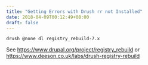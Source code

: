 ```yaml
---
title: "Getting Errors with Drush rr not Installed"
date: 2018-04-09T00:12:49+08:00
draft: false
---
```


```
drush @none dl registry_rebuild-7.x
```
See https://www.drupal.org/project/registry_rebuild or https://www.deeson.co.uk/labs/drush-registry-rebuild
